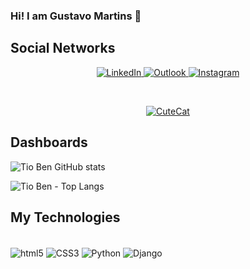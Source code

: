 ### Hi! I am Gustavo Martins 🤙

## Social Networks
<p align="center">
  <a href="https://www.linkedin.com/in/gustavo-martins-211669159/">
    <img src="https://img.shields.io/badge/LinkedIn-0077B5?style=for-the-badge&logo=linkedin&logoColor=white" alt="LinkedIn">
  </a>
  <a href="mailto:tioben@outlook.com.br">
    <img src="https://img.shields.io/badge/Microsoft_Outlook-0078D4?style=for-the-badge&logo=microsoft-outlook&logoColor=white" alt="Outlook">
  </a>
  <a href="https://www.instagram.com/tioben_gh/">
    <img src="https://img.shields.io/badge/Instagram-E4405F?style=for-the-badge&logo=instagram&logoColor=white" alt="Instagram">
  </a>
</p>

</br>

<p align="center">
  <a href="https://www.instagram.com/tioben_gh/">
    <img src="https://media.giphy.com/media/vFKqnCdLPNOKc/giphy.gif" alt="CuteCat">
  </a>
</p>


## Dashboards
![Tio Ben GitHub stats](https://github-readme-stats.vercel.app/api?username=tioben&show_icons=true&theme=dracula)

![Tio Ben - Top Langs](https://github-readme-stats.vercel.app/api/top-langs/?username=tioben&hide_progress=true)


## My Technologies
<div style="display: inline_block"><br/>
    <img align="center" alt="html5" src="https://img.shields.io/badge/HTML5-E34F26?style=for-the-badge&logo=html5&logoColor=white">
    <img align="center" alt="CSS3" src="https://img.shields.io/badge/CSS3-1572B6?style=for-the-badge&logo=css3&logoColor=white">
    <img align="center" alt="Python" src="https://img.shields.io/badge/Python-14354C?style=for-the-badge&logo=python&logoColor=white">
    <img align="center" alt="Django" src="https://img.shields.io/badge/Django-092E20?style=for-the-badge&logo=django&logoColor=whitee">
</div>


